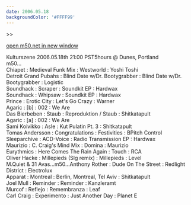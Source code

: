 ```yaml
---
date: 2006.05.18
backgroundColor: '#FFFF99'
---
```


\>>

[open m50.net in new window](http://m50.net/)

Kulturszene 2006.05.18th 21:00 PST5hours @ Dunes, Portland  
m50...  
Chiapet : Medieval Funk Mix : Westworld : Yoshi Toshi  
Detroit Grand Pubahs : Blind Date w/Dr. Bootygrabber : Blind Date w/Dr. Bootygrabber : Logistic  
Soundhack : Scraper : Soundkit EP : Hardwax  
Soundhack : Whipsaw : Soundkit EP : Hardwax  
Prince : Erotic City : Let's Go Crazy : Warner  
Agaric : \[b\] : 002 : We Are  
Das Bierbeben : Staub : Reproduktion / Staub : Shitkatapult  
Agaric : \[a\] : 002 : We Are  
Sami Koivikko : Asle : Kut Pulatin Pt. 3 : Shitkatapult  
Tomas Andersson : Congratulations : Festivities : BPitch Control  
Sleeparchive : ACD-Voice : Radio Transmission EP : Hardwax  
Maurizio : C. Craig's Mind Mix : Domina : Maurizio  
Eurythmics : Here Comes The Rain Again : Touch : RCA  
Oliver Hacke : Millepieds (Slg remix) : Millepieds : Level  
M.Quiet & 31 Avas...m50...Anthony Rother : Dude On The Street : Redlight District : Electrolux  
Apparat : Montreal : Berlin, Montreal, Tel Aviv : Shitkatapult  
Joel Mull : Reminder : Reminder : Kanzleramt  
Murcof : Reflejo : Remembranza : Leaf  
Carl Craig : Experimento : Just Another Day : Planet E